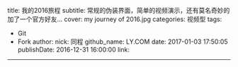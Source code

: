 title: 我的2016旅程
subtitle: 常规的伪装界面，简单的视频演示，还有莫名奇妙的加了一个官方好友...
cover: my journey of 2016.jpg
categories: 视频型
tags:
  - Git
  - Fork
author:
  nick: 同程
  github_name: LY.COM
date: 2017-01-03 17:50:05
publishDate: 2016-12-31 16:00:00
link:
---

<!-- more -->
